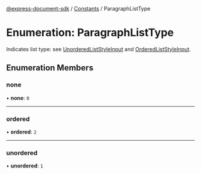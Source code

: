 [@express-document-sdk](../../../overview.md) / [Constants](../overview.md) / ParagraphListType

# Enumeration: ParagraphListType

Indicates list type: see [UnorderedListStyleInput](../../../interfaces/UnorderedListStyleInput.md) and [OrderedListStyleInput](../../../interfaces/OrderedListStyleInput.md).

## Enumeration Members

### none

• **none**: `0`

---

### ordered

• **ordered**: `2`

---

### unordered

• **unordered**: `1`
